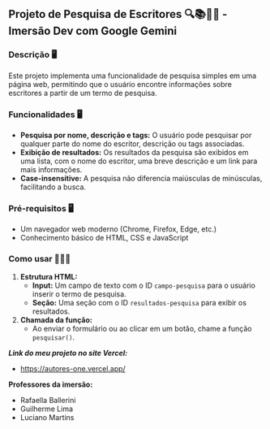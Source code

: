 ## Projeto de Pesquisa de Escritores 🔍📚✍🏻 - Imersão Dev com Google Gemini 

### Descrição 🖥️
Este projeto implementa uma funcionalidade de pesquisa simples em uma página web, permitindo que o usuário encontre informações sobre escritores a partir de um termo de pesquisa.

### Funcionalidades 🖥️
* **Pesquisa por nome, descrição e tags:** O usuário pode pesquisar por qualquer parte do nome do escritor, descrição ou tags associadas.
* **Exibição de resultados:** Os resultados da pesquisa são exibidos em uma lista, com o nome do escritor, uma breve descrição e um link para mais informações.
* **Case-insensitive:** A pesquisa não diferencia maiúsculas de minúsculas, facilitando a busca.

### Pré-requisitos 🖥️
* Um navegador web moderno (Chrome, Firefox, Edge, etc.)
* Conhecimento básico de HTML, CSS e JavaScript

### Como usar 🧑🏻‍💻
1. **Estrutura HTML:**
   * **Input:** Um campo de texto com o ID `campo-pesquisa` para o usuário inserir o termo de pesquisa.
   * **Seção:** Uma seção com o ID `resultados-pesquisa` para exibir os resultados.
2. **Chamada da função:**
   * Ao enviar o formulário ou ao clicar em um botão, chame a função `pesquisar()`.
  


***Link do meu projeto no  site Vercel:***
* https://autores-one.vercel.app/

 **Professores da imersão:**
 * Rafaella Ballerini
 * Guilherme Lima
 * Luciano Martins
